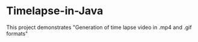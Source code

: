 # Timelapse-in-Java
This project demonstrates "Generation of time lapse video in .mp4 and .gif formats"
